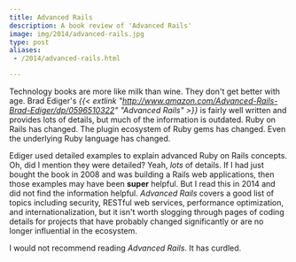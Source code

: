```yaml
---
title: Advanced Rails
description: A book review of 'Advanced Rails'
image: img/2014/advanced-rails.jpg
type: post
aliases:
 - /2014/advanced-rails.html

---
```

Technology books are more like milk than wine. They don't get better with age.
Brad Ediger's *{{< extlink "http://www.amazon.com/Advanced-Rails-Brad-Ediger/dp/0596510322" "Advanced Rails" >}}* is
fairly well written and provides lots of details, but much of the information
is outdated. Ruby on Rails has changed. The plugin ecosystem of Ruby gems has
changed. Even the underlying Ruby language has changed.

Ediger used detailed examples to explain advanced Ruby on Rails concepts. Oh,
did I mention they were detailed? Yeah, *lots* of details. If I had just bought
the book in 2008 and was building a Rails web applications, then those examples
may have been **super** helpful. But I read this in 2014 and did not find the
information helpful. *Advanced Rails* covers a good list of topics including
security, RESTful web services, performance optimization, and
internationalization, but it isn't worth slogging through pages of coding
details for projects that have probably changed significantly or are no longer
influential in the ecosystem.

I would not recommend reading *Advanced Rails*. It has curdled.
